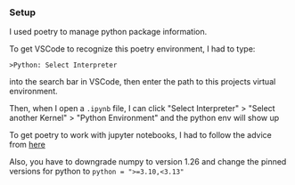 

### Setup

I used poetry to manage python package information.

To get VSCode to recognize this poetry environment, I had to type:

```
>Python: Select Interpreter
```

into the search bar in VSCode, then enter the path to this projects virtual environment.

Then, when I open a `.ipynb` file, I can click "Select Interpreter" > "Select another Kernel" > "Python Environment" and the python env will show up 

To get poetry to work with jupyter notebooks, I had to follow the advice from [here](https://stackoverflow.com/questions/72434896/jupyter-kernel-doesnt-use-poetry-environment)

Also, you have to downgrade numpy to version 1.26 and change the pinned versions for python to `python = ">=3.10,<3.13"`
